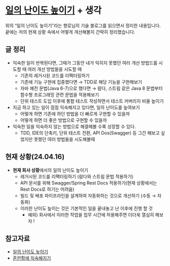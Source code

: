# [일의 난이도 높이기](https://jojoldu.tistory.com/701) + 생각

위의 “일의 난이도 높이기”라는 향로님의 기술 블로그를 읽으면서 정리한 내용입니다. 끝에는 저의 현재 상황 속에서 어떻게 개선해볼지 간략히 정리했습니다.

## 글 정리

- 익숙한 일이 반복된다면, 그때가 그동안 내가 익히지 못했던 여러 개선 방법드를 시도할 때 여러 개선 방법들을 시도할 때
    - 기존의 레거시된 코드를 리팩터링하기
    - 기존에 기능 구현에 집중했다면 → TDD로 해당 기능을 구현해보기
    - 자바 예전 문법(Java 6-7)으로 했다면 → 람다, 스트림 같은 Java 8 문법부터 함수형 프로그래밍 관련 문법을 적용해보기
    - 단위 테스트 도입 이후에 통합 테스트 작성하면서 테스트 커버리지 비율 높이기
- 지금 하고 있는 일이 점점 익숙해지고 있다면, 일의 난이도를 높여보기
    - 어떻게 하면 기존에 하던 방법을 더 빠르게 구현할 수 있을까
    - 어떻게 하면 더 좋은 방법으로 구현할 수 있을까
- 익숙한 일을 익숙하지 않는 방법으로 해결해볼 수록 성장할 수 있다.
    - TDD, IDE의 단축키, 단위 테스트 전환, API Dos(Swagger) 등 그간 해보고 싶었지만 못했던 여러 방법들을 시도해볼때

## 현재 상황(24.04.16)

- **현재 회사 상황**에서의 일의 난이도 높이기
    - 레거시된 코드를 리팩터링하기 (람다와 스트림 문법 적용하기)
    - API 문서를 위해 Swagger/Spring Rest Docs 적용하기(현재 상황에서는 Rest Docs로 하기는 어려움)
    - 빌드 및 배포 파이프라인을 설계하여 자동화하는 것으로 개선하기 (수동 → 자동화)
    - 이러한 난이도 높이는 것은 기본적인 일을 끝내놓고 난 이후에 진행 할 것
        - 예외) 회사에서 이러한 작업을 업무 시간에 허용해주면 더더욱 열심히 해보자 !

## 참고자료

- [일의 난이도 높이기](https://jojoldu.tistory.com/701)
- [혼란함에 익숙해지기](https://jojoldu.tistory.com/770)